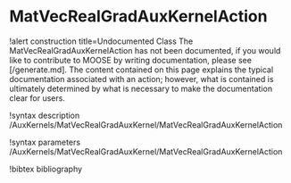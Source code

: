 <!-- MOOSE Documentation Stub: Remove this when content is added. -->

# MatVecRealGradAuxKernelAction

!alert construction title=Undocumented Class
The MatVecRealGradAuxKernelAction has not been documented, if you would like to contribute to MOOSE by writing
documentation, please see [/generate.md]. The content contained on this page explains the typical
documentation associated with an action; however, what is contained is ultimately determined by what
is necessary to make the documentation clear for users.

!syntax description /AuxKernels/MatVecRealGradAuxKernel/MatVecRealGradAuxKernelAction

!syntax parameters /AuxKernels/MatVecRealGradAuxKernel/MatVecRealGradAuxKernelAction

!bibtex bibliography
